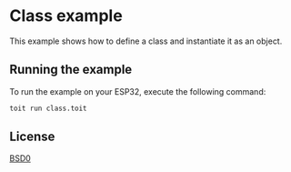 # Class example

This example shows how to define a class and instantiate it as an object.

## Running the example

To run the example on your ESP32, execute the following command:

```bash
toit run class.toit
```

## License

[BSD0](https://choosealicense.com/licenses/0bsd/)
